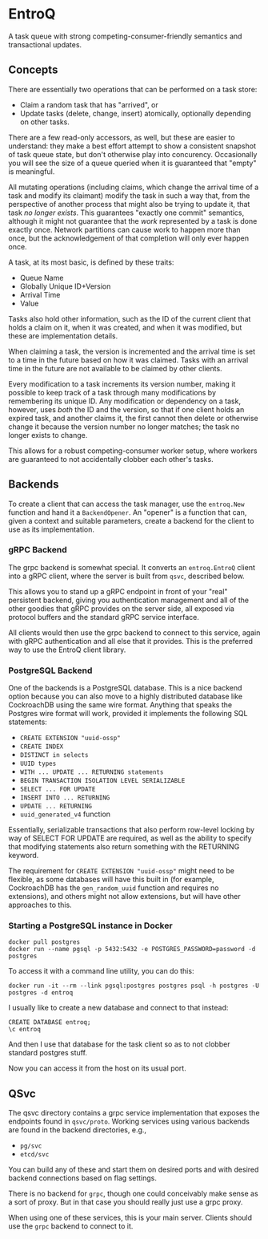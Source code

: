 # EntroQ

A task queue with strong competing-consumer-friendly semantics and transactional updates.

## Concepts

There are essentially two operations that can be performed on a task store:

- Claim a random task that has "arrived", or
- Update tasks (delete, change, insert) atomically, optionally depending on other tasks.

There are a few read-only accessors, as well, but these are easier to
understand: they make a best effort attempt to show a consistent snapshot of
task queue state, but don't otherwise play into concurency. Occasionally you
will see the size of a queue queried when it is guaranteed that "empty" is
meaningful.

All mutating operations (including claims, which change the arrival time of a
task and modify its claimant) modify the task in such a way that, from the
perspective of another process that might also be trying to update it, that
task _no longer exists_. This guarantees "exactly one commit" semantics, although
it might not guarantee that the _work_ represented by a task is done exactly
once. Network partitions can cause work to happen more than once, but the
acknowledgement of that completion will only ever happen once.

A task, at its most basic, is defined by these traits:

- Queue Name
- Globally Unique ID+Version
- Arrival Time
- Value

Tasks also hold other information, such as the ID of the current client that
holds a claim on it, when it was created, and when it was modified, but these
are implementation details.

When claiming a task, the version is incremented and the arrival time is set to
a time in the future based on how it was claimed. Tasks with an arrival time
in the future are not available to be claimed by other clients.

Every modification to a task increments its version number, making it possible to
keep track of a task through many modifications by remembering its unique ID.
Any modification or dependency on a task, however, uses _both_ the ID and the
version, so that if one client holds an expired task, and another claims it,
the first cannot then delete or otherwise change it because the version number
no longer matches; the task no longer exists to change.

This allows for a robust competing-consumer worker setup, where workers are
guaranteed to not accidentally clobber each other's tasks.

## Backends

To create a client that can access the task manager, use the `entroq.New`
function and hand it a `BackendOpener`. An "opener" is a function that can,
given a context and suitable parameters, create a backend for the client to use
as its implementation.

### gRPC Backend

The grpc backend is somewhat special. It converts an `entroq.EntroQ` client
into a gRPC client, where the server is built from `qsvc`, described below.

This allows you to stand up a gRPC endpoint in front of your "real" persistent
backend, giving you authentication management and all of the other goodies that
gRPC provides on the server side, all exposed via protocol buffers and the
standard gRPC service interface.

All clients would then use the grpc backend to connect to this service, again
with gRPC authentication and all else that it provides. This is the preferred
way to use the EntroQ client library.

### PostgreSQL Backend

One of the backends is a PostgreSQL database. This is a nice backend option
because you can also move to a highly distributed database like CockroachDB
using the same wire format. Anything that speaks the Postgres wire format will
work, provided it implements the following SQL statements:

- `CREATE EXTENSION "uuid-ossp"`
- `CREATE INDEX`
- `DISTINCT in selects`
- `UUID types`
- `WITH ... UPDATE ... RETURNING statements`
- `BEGIN TRANSACTION ISOLATION LEVEL SERIALIZABLE`
- `SELECT ... FOR UPDATE`
- `INSERT INTO ... RETURNING`
- `UPDATE ... RETURNING`
- `uuid_generated_v4` function

Essentially, serializable transactions that also perform row-level locking by
way of SELECT FOR UPDATE are required, as well as the ability to specify that
modifying statements also return something with the RETURNING keyword.

The requirement for `CREATE EXTENSION "uuid-ossp"` might need to be flexible,
as some databases will have this built in (for example, CockroachDB has the
`gen_random_uuid` function and requires no extensions), and others might not
allow extensions, but will have other approaches to this.

### Starting a PostgreSQL instance in Docker

```
docker pull postgres
docker run --name pgsql -p 5432:5432 -e POSTGRES_PASSWORD=password -d postgres
```

To access it with a command line utility, you can do this:

```
docker run -it --rm --link pgsql:postgres postgres psql -h postgres -U postgres -d entroq
```

I usually like to create a new database and connect to that instead:

```
CREATE DATABASE entroq;
\c entroq
```

And then I use that database for the task client so as to not clobber standard postgres stuff.

Now you can access it from the host on its usual port.

## QSvc

The qsvc directory contains a grpc service implementation that exposes the
endpoints found in `qsvc/proto`. Working services using various backends are
found in the backend directories, e.g.,

- `pg/svc`
- `etcd/svc`

You can build any of these and start them on desired ports and with desired backend connections based on flag settings.

There is no backend for `grpc`, though one could conceivably make sense as a
sort of proxy. But in that case you should really just use a grpc proxy.

When using one of these services, this is your main server. Clients should use
the `grpc` backend to connect to it.

